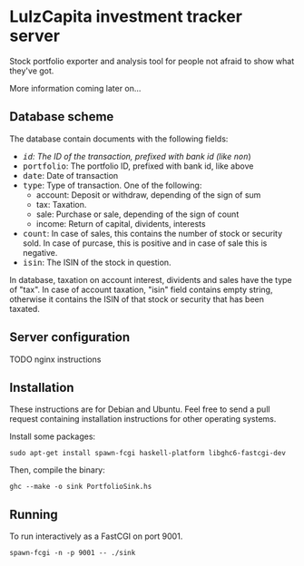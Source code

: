 # LulzCapita investment tracker server

Stock portfolio exporter and analysis tool for people not afraid to
show what they've got.

More information coming later on...

## Database scheme

The database contain documents with the following fields:

* <tt>_id</tt>: The ID of the transaction, prefixed with bank id (like <tt>non_</tt>)
* <tt>portfolio</tt>: The portfolio ID, prefixed with bank id, like above
* <tt>date</tt>: Date of transaction
* <tt>type</tt>: Type of transaction. One of the following:
  * account: Deposit or withdraw, depending of the sign of sum
  * tax: Taxation.
  * sale: Purchase or sale, depending of the sign of count
  * income: Return of capital, dividents, interests
* <tt>count</tt>: In case of sales, this contains the number of stock or 
  security sold. In case of purcase, this is positive and in case of sale
  this is negative.
* <tt>isin</tt>: The ISIN of the stock in question.

In database, taxation on account interest, dividents and sales have
the type of "tax". In case of account taxation, "isin" field contains
empty string, otherwise it contains the ISIN of that stock or security that
has been taxated.

## Server configuration

TODO nginx instructions

## Installation

These instructions are for Debian and Ubuntu. Feel free to send a pull
request containing installation instructions for other operating
systems.

Install some packages:

    sudo apt-get install spawn-fcgi haskell-platform libghc6-fastcgi-dev

Then, compile the binary:

    ghc --make -o sink PortfolioSink.hs

## Running

To run interactively as a FastCGI on port 9001.

    spawn-fcgi -n -p 9001 -- ./sink
